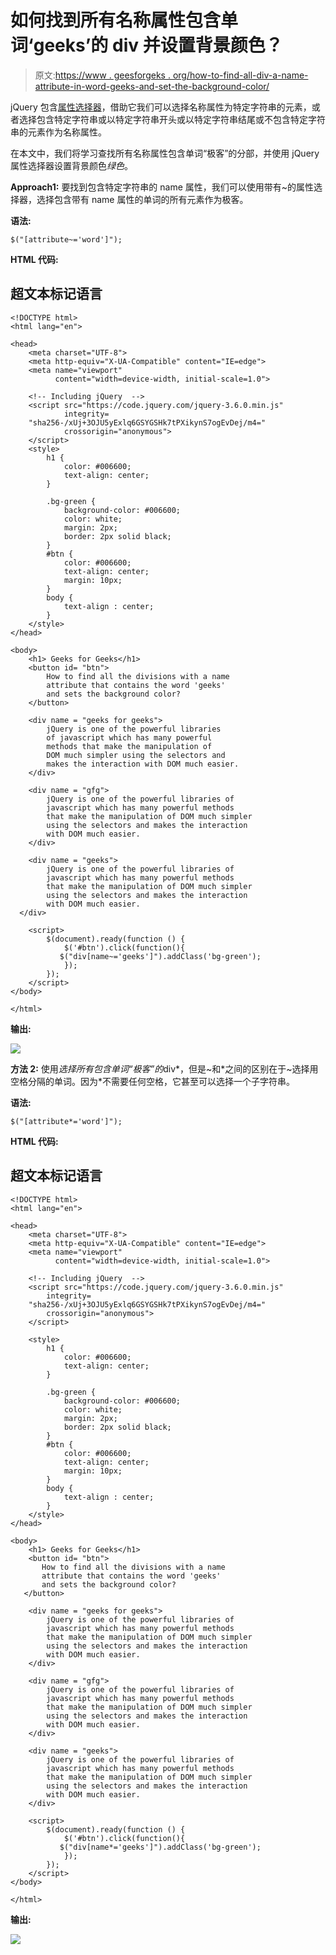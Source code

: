 # 如何找到所有名称属性包含单词‘geeks’的 div 并设置背景颜色？

> 原文:[https://www . geesforgeks . org/how-to-find-all-div-a-name-attribute-in-word-geeks-and-set-the-background-color/](https://www.geeksforgeeks.org/how-to-find-all-divs-with-a-name-attribute-that-contains-word-geeks-and-sets-the-background-color/)

jQuery 包含[属性选择器](https://www.geeksforgeeks.org/jquery-attribute-selector/)，借助它我们可以选择名称属性为特定字符串的元素，或者选择包含特定字符串或以特定字符串开头或以特定字符串结尾或不包含特定字符串的元素作为名称属性。

在本文中，我们将学习查找所有名称属性包含单词“极客”的分部，并使用 jQuery 属性选择器设置背景颜色*绿色*。

**Approach1:** 要找到包含特定字符串的 name 属性，我们可以使用带有~的属性选择器，选择包含带有 name 属性的单词的所有元素作为极客。

**语法:**

```htmlhtml
$("[attribute~='word']");
```

**HTML 代码:**

## 超文本标记语言

```htmlhtml
<!DOCTYPE html>
<html lang="en">

<head>
    <meta charset="UTF-8">
    <meta http-equiv="X-UA-Compatible" content="IE=edge">
    <meta name="viewport" 
          content="width=device-width, initial-scale=1.0">

    <!-- Including jQuery  -->
    <script src="https://code.jquery.com/jquery-3.6.0.min.js"
            integrity=
    "sha256-/xUj+3OJU5yExlq6GSYGSHk7tPXikynS7ogEvDej/m4=" 
            crossorigin="anonymous">
    </script>
    <style>
        h1 {
            color: #006600;
            text-align: center;
        }

        .bg-green {
            background-color: #006600;
            color: white; 
            margin: 2px;
            border: 2px solid black; 
        }
        #btn {
            color: #006600;
            text-align: center;
            margin: 10px;
        }
        body {
            text-align : center;
        }
    </style>
</head>

<body>
    <h1> Geeks for Geeks</h1>
    <button id= "btn">
        How to find all the divisions with a name 
        attribute that contains the word 'geeks'
        and sets the background color?
    </button>

    <div name = "geeks for geeks">
        jQuery is one of the powerful libraries 
        of javascript which has many powerful 
        methods that make the manipulation of 
        DOM much simpler using the selectors and
        makes the interaction with DOM much easier.
    </div>

    <div name = "gfg">
        jQuery is one of the powerful libraries of 
        javascript which has many powerful methods 
        that make the manipulation of DOM much simpler
        using the selectors and makes the interaction 
        with DOM much easier.
    </div>

    <div name = "geeks">
        jQuery is one of the powerful libraries of 
        javascript which has many powerful methods 
        that make the manipulation of DOM much simpler
        using the selectors and makes the interaction 
        with DOM much easier.
  </div>

    <script>
        $(document).ready(function () {
            $('#btn').click(function(){
           $("div[name~='geeks']").addClass('bg-green');
            });
        });    
    </script>
</body>

</html>
```

**输出:**

![](img/f0f3bda19385583aa6df3f19307adf8e.png)

**方法 2:** 使用*选择所有包含单词“极客”的*div*，但是~和*之间的区别在于~选择用空格分隔的单词。因为*不需要任何空格，它甚至可以选择一个子字符串。

**语法:**

```htmlhtml
$("[attribute*='word']");
```

**HTML 代码:**

## 超文本标记语言

```htmlhtml
<!DOCTYPE html>
<html lang="en">

<head>
    <meta charset="UTF-8">
    <meta http-equiv="X-UA-Compatible" content="IE=edge">
    <meta name="viewport" 
          content="width=device-width, initial-scale=1.0">

    <!-- Including jQuery  -->
    <script src="https://code.jquery.com/jquery-3.6.0.min.js"
        integrity=
    "sha256-/xUj+3OJU5yExlq6GSYGSHk7tPXikynS7ogEvDej/m4=" 
        crossorigin="anonymous">
    </script>

    <style>
        h1 {
            color: #006600;
            text-align: center;
        }

        .bg-green {
            background-color: #006600;
            color: white; 
            margin: 2px;
            border: 2px solid black; 
        }
        #btn {
            color: #006600;
            text-align: center;
            margin: 10px;
        }
        body {
            text-align : center;
        }
    </style>
</head>

<body>
    <h1> Geeks for Geeks</h1>
    <button id= "btn"> 
       How to find all the divisions with a name 
       attribute that contains the word 'geeks'
       and sets the background color?
   </button>

    <div name = "geeks for geeks">
        jQuery is one of the powerful libraries of 
        javascript which has many powerful methods 
        that make the manipulation of DOM much simpler
        using the selectors and makes the interaction 
        with DOM much easier.
    </div>

    <div name = "gfg">
        jQuery is one of the powerful libraries of 
        javascript which has many powerful methods 
        that make the manipulation of DOM much simpler
        using the selectors and makes the interaction 
        with DOM much easier.
    </div>

    <div name = "geeks">
        jQuery is one of the powerful libraries of 
        javascript which has many powerful methods 
        that make the manipulation of DOM much simpler
        using the selectors and makes the interaction 
        with DOM much easier.
    </div>

    <script>
        $(document).ready(function () {
            $('#btn').click(function(){
           $("div[name*='geeks']").addClass('bg-green');
            });
        });    
    </script>
</body>

</html>
```

**输出:**

![](img/f0f3bda19385583aa6df3f19307adf8e.png)
